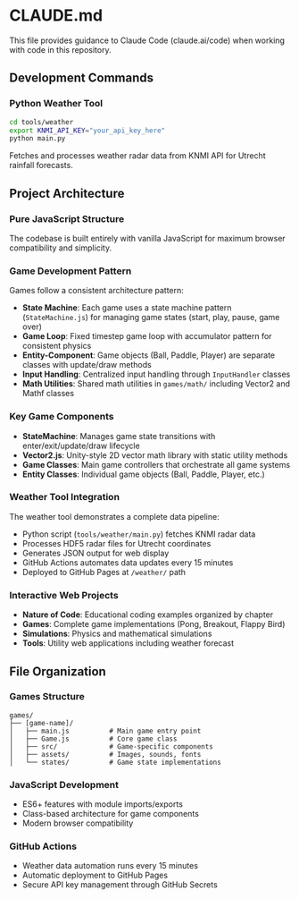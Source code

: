 # CLAUDE.md

This file provides guidance to Claude Code (claude.ai/code) when working with code in this repository.

## Development Commands

### Python Weather Tool
```bash
cd tools/weather
export KNMI_API_KEY="your_api_key_here"
python main.py
```
Fetches and processes weather radar data from KNMI API for Utrecht rainfall forecasts.

## Project Architecture

### Pure JavaScript Structure
The codebase is built entirely with vanilla JavaScript for maximum browser compatibility and simplicity.

### Game Development Pattern
Games follow a consistent architecture pattern:
- **State Machine**: Each game uses a state machine pattern (`StateMachine.js`) for managing game states (start, play, pause, game over)
- **Game Loop**: Fixed timestep game loop with accumulator pattern for consistent physics
- **Entity-Component**: Game objects (Ball, Paddle, Player) are separate classes with update/draw methods
- **Input Handling**: Centralized input handling through `InputHandler` classes
- **Math Utilities**: Shared math utilities in `games/math/` including Vector2 and Mathf classes

### Key Game Components
- **StateMachine**: Manages game state transitions with enter/exit/update/draw lifecycle
- **Vector2.js**: Unity-style 2D vector math library with static utility methods
- **Game Classes**: Main game controllers that orchestrate all game systems  
- **Entity Classes**: Individual game objects (Ball, Paddle, Player, etc.)

### Weather Tool Integration
The weather tool demonstrates a complete data pipeline:
- Python script (`tools/weather/main.py`) fetches KNMI radar data
- Processes HDF5 radar files for Utrecht coordinates
- Generates JSON output for web display
- GitHub Actions automates data updates every 15 minutes
- Deployed to GitHub Pages at `/weather/` path

### Interactive Web Projects
- **Nature of Code**: Educational coding examples organized by chapter
- **Games**: Complete game implementations (Pong, Breakout, Flappy Bird)
- **Simulations**: Physics and mathematical simulations
- **Tools**: Utility web applications including weather forecast

## File Organization

### Games Structure
```
games/
├── [game-name]/
│   ├── main.js          # Main game entry point
│   ├── Game.js          # Core game class
│   ├── src/             # Game-specific components
│   ├── assets/          # Images, sounds, fonts
│   └── states/          # Game state implementations
```

### JavaScript Development
- ES6+ features with module imports/exports
- Class-based architecture for game components
- Modern browser compatibility

### GitHub Actions
- Weather data automation runs every 15 minutes
- Automatic deployment to GitHub Pages
- Secure API key management through GitHub Secrets